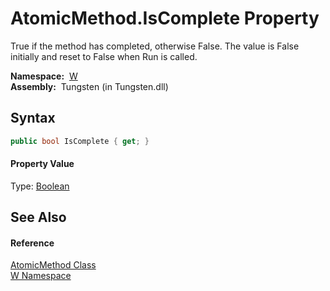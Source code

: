 AtomicMethod.IsComplete Property
================================
   True if the method has completed, otherwise False. The value is False initially and reset to False when Run is called.

  **Namespace:**  [W][1]  
  **Assembly:**  Tungsten (in Tungsten.dll)

Syntax
------

```csharp
public bool IsComplete { get; }
```

#### Property Value
Type: [Boolean][2]

See Also
--------

#### Reference
[AtomicMethod Class][3]  
[W Namespace][1]  

[1]: ../README.md
[2]: http://msdn.microsoft.com/en-us/library/a28wyd50
[3]: README.md